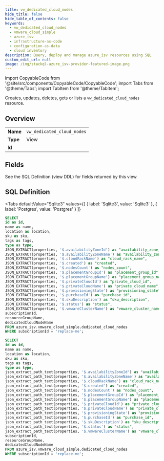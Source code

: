 ```yaml
--- 
title: vw_dedicated_cloud_nodes
hide_title: false
hide_table_of_contents: false
keywords:
  - vw_dedicated_cloud_nodes
  - vmware_cloud_simple
  - azure_isv
  - infrastructure-as-code
  - configuration-as-data
  - cloud inventory
description: Query, deploy and manage azure_isv resources using SQL
custom_edit_url: null
image: /img/stackql-azure_isv-provider-featured-image.png
---
```


import CopyableCode from '@site/src/components/CopyableCode/CopyableCode';
import Tabs from '@theme/Tabs';
import TabItem from '@theme/TabItem';

Creates, updates, deletes, gets or lists a <code>vw_dedicated_cloud_nodes</code> resource.

## Overview
<table><tbody>
<tr><td><b>Name</b></td><td><code>vw_dedicated_cloud_nodes</code></td></tr>
<tr><td><b>Type</b></td><td>View</td></tr>
<tr><td><b>Id</b></td><td><CopyableCode code="azure_isv.vmware_cloud_simple.vw_dedicated_cloud_nodes" /></td></tr>
</tbody></table>

## Fields

See the SQL Definition (view DDL) for fields returned by this view.

## SQL Definition

<Tabs
defaultValue="Sqlite3"
values={[
{ label: 'Sqlite3', value: 'Sqlite3' },
{ label: 'Postgres', value: 'Postgres' }
]}
>
<TabItem value="Sqlite3">

```sql
SELECT
id as id,
name as name,
location as location,
sku as sku,
tags as tags,
type as type,
JSON_EXTRACT(properties, '$.availabilityZoneId') as "availability_zone_id",
JSON_EXTRACT(properties, '$.availabilityZoneName') as "availability_zone_name",
JSON_EXTRACT(properties, '$.cloudRackName') as "cloud_rack_name",
JSON_EXTRACT(properties, '$.created') as "created",
JSON_EXTRACT(properties, '$.nodesCount') as "nodes_count",
JSON_EXTRACT(properties, '$.placementGroupId') as "placement_group_id",
JSON_EXTRACT(properties, '$.placementGroupName') as "placement_group_name",
JSON_EXTRACT(properties, '$.privateCloudId') as "private_cloud_id",
JSON_EXTRACT(properties, '$.privateCloudName') as "private_cloud_name",
JSON_EXTRACT(properties, '$.provisioningState') as "provisioning_state",
JSON_EXTRACT(properties, '$.purchaseId') as "purchase_id",
JSON_EXTRACT(properties, '$.skuDescription') as "sku_description",
JSON_EXTRACT(properties, '$.status') as "status",
JSON_EXTRACT(properties, '$.vmwareClusterName') as "vmware_cluster_name",
subscriptionId,
resourceGroupName,
dedicatedCloudNodeName
FROM azure_isv.vmware_cloud_simple.dedicated_cloud_nodes
WHERE subscriptionId = 'replace-me';
```

</TabItem>
<TabItem value="Postgres">

```sql
SELECT
id as id,
name as name,
location as location,
sku as sku,
tags as tags,
type as type,
json_extract_path_text(properties, '$.availabilityZoneId') as "availability_zone_id",
json_extract_path_text(properties, '$.availabilityZoneName') as "availability_zone_name",
json_extract_path_text(properties, '$.cloudRackName') as "cloud_rack_name",
json_extract_path_text(properties, '$.created') as "created",
json_extract_path_text(properties, '$.nodesCount') as "nodes_count",
json_extract_path_text(properties, '$.placementGroupId') as "placement_group_id",
json_extract_path_text(properties, '$.placementGroupName') as "placement_group_name",
json_extract_path_text(properties, '$.privateCloudId') as "private_cloud_id",
json_extract_path_text(properties, '$.privateCloudName') as "private_cloud_name",
json_extract_path_text(properties, '$.provisioningState') as "provisioning_state",
json_extract_path_text(properties, '$.purchaseId') as "purchase_id",
json_extract_path_text(properties, '$.skuDescription') as "sku_description",
json_extract_path_text(properties, '$.status') as "status",
json_extract_path_text(properties, '$.vmwareClusterName') as "vmware_cluster_name",
subscriptionId,
resourceGroupName,
dedicatedCloudNodeName
FROM azure_isv.vmware_cloud_simple.dedicated_cloud_nodes
WHERE subscriptionId = 'replace-me';
```

</TabItem>
</Tabs>
